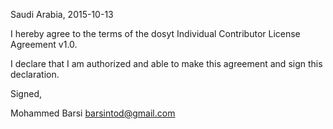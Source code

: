 Saudi Arabia, 2015-10-13

I hereby agree to the terms of the dosyt Individual Contributor License
Agreement v1.0.

I declare that I am authorized and able to make this agreement and sign this
declaration.

Signed,

Mohammed Barsi barsintod@gmail.com
